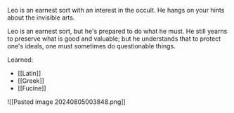 Leo is an earnest sort with an interest in the occult. He hangs on your hints about the invisible arts.

Leo is an earnest sort, but he's prepared to do what he must. He still yearns to preserve what is good and valuable; but he understands that to protect one's ideals, one must sometimes do questionable things.

Learned:
- [[Latin]]
- [[Greek]]
- [[Fucine]]

![[Pasted image 20240805003848.png]]